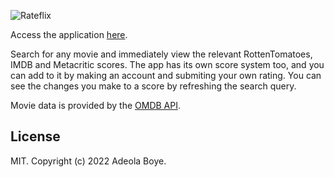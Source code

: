 ![Rateflix](https://i.postimg.cc/63CNRN5b/logo.png)

Access the application [here](https://gamergoal.net/rateflix/index.php).

Search for any movie and immediately view the relevant RottenTomatoes, IMDB and Metacritic scores. The app has its own score system too, and you can add to it by making an account and submiting your own rating. 
You can see the changes you make to a score by refreshing the search query. 

Movie data is provided by the [OMDB API](http://www.omdbapi.com/).

## License
MIT. Copyright (c) 2022 Adeola Boye.
